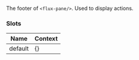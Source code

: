 # <flux-pane-footer/>

The footer of `<flux-pane/>`. Used to display actions.

### Slots

| Name    | Context |
|---------|---------|
| default | {}      |

